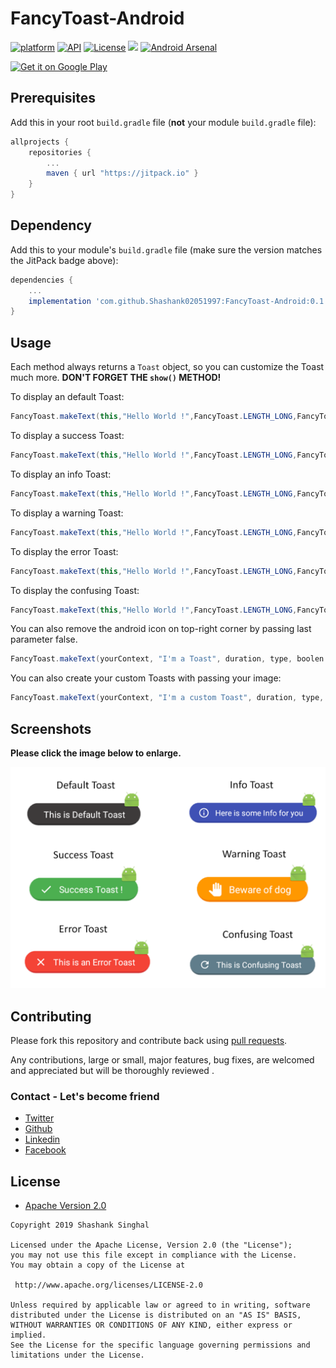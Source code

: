 # FancyToast-Android
[![platform](https://img.shields.io/badge/platform-Android-yellow.svg)](https://www.android.com)
[![API](https://img.shields.io/badge/API-21%2B-brightgreen.svg?style=plastic)](https://android-arsenal.com/api?level=21)
[![License](https://img.shields.io/badge/license-Apache%202-4EB1BA.svg?style=flat-square)](https://www.apache.org/licenses/LICENSE-2.0.html)
[![](https://jitpack.io/v/Shashank02051997/FancyToast-Android.svg)](https://jitpack.io/#Shashank02051997/FancyToast-Android)
[![Android Arsenal]( https://img.shields.io/badge/Android%20Arsenal-FancyToast-green.svg?style=flat )]( https://android-arsenal.com/details/1/6357 )

<a href="https://play.google.com/store/apps/details?id=com.shashank.sony.fancylibrarybyshashank">
    <img alt="Get it on Google Play"
        height="80"
        src="https://play.google.com/intl/en_us/badges/images/generic/en_badge_web_generic.png" />
</a>

## Prerequisites

Add this in your root `build.gradle` file (**not** your module `build.gradle` file):

```gradle
allprojects {
	repositories {
		...
		maven { url "https://jitpack.io" }
	}
}
```

## Dependency

Add this to your module's `build.gradle` file (make sure the version matches the JitPack badge above):

```gradle
dependencies {
	...
	implementation 'com.github.Shashank02051997:FancyToast-Android:0.1.4'
}
```
## Usage

Each method always returns a `Toast` object, so you can customize the Toast much more. **DON'T FORGET THE `show()` METHOD!**

To display an default Toast:

``` java
FancyToast.makeText(this,"Hello World !",FancyToast.LENGTH_LONG,FancyToast.DEFAULT,true);
```
To display a success Toast:

``` java
FancyToast.makeText(this,"Hello World !",FancyToast.LENGTH_LONG,FancyToast.SUCCESS,true);
```
To display an info Toast:

``` java
FancyToast.makeText(this,"Hello World !",FancyToast.LENGTH_LONG,FancyToast.INFO,true);
```
To display a warning Toast:

``` java
FancyToast.makeText(this,"Hello World !",FancyToast.LENGTH_LONG,FancyToast.WARNING,true);
```
To display the error Toast:

``` java
FancyToast.makeText(this,"Hello World !",FancyToast.LENGTH_LONG,FancyToast.ERROR,true);
```
To display the confusing Toast:

``` java
FancyToast.makeText(this,"Hello World !",FancyToast.LENGTH_LONG,FancyToast.CONFUSING,true);
```
You can also remove the android icon on top-right corner by passing last parameter false.
``` java
FancyToast.makeText(yourContext, "I'm a Toast", duration, type, boolen value).show();
```

You can also create your custom Toasts with passing your image:
``` java
FancyToast.makeText(yourContext, "I'm a custom Toast", duration, type, yourimage).show();
```

## Screenshots

**Please click the image below to enlarge.**


<img src="https://github.com/Shashank02051997/FancyToast-Android/blob/master/fancytoastcollage.png">


## Contributing

Please fork this repository and contribute back using
[pull requests](https://github.com/Shashank02051997/FancyToast-Android/pulls).

Any contributions, large or small, major features, bug fixes, are welcomed and appreciated
but will be thoroughly reviewed .

### Contact - Let's become friend
- [Twitter](https://twitter.com/shashank020597)
- [Github](https://github.com/Shashank02051997)
- [Linkedin](https://www.linkedin.com/in/shashank-singhal-a87729b5/)
- [Facebook](https://www.facebook.com/shashanksinghal02)

## License

* [Apache Version 2.0](http://www.apache.org/licenses/LICENSE-2.0.html)

```
Copyright 2019 Shashank Singhal

Licensed under the Apache License, Version 2.0 (the "License");
you may not use this file except in compliance with the License.
You may obtain a copy of the License at

 http://www.apache.org/licenses/LICENSE-2.0

Unless required by applicable law or agreed to in writing, software
distributed under the License is distributed on an "AS IS" BASIS,
WITHOUT WARRANTIES OR CONDITIONS OF ANY KIND, either express or implied.
See the License for the specific language governing permissions and
limitations under the License.
